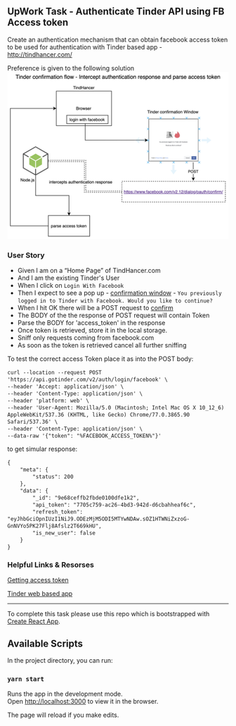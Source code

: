 ## UpWork Task - Authenticate Tinder API using FB Access token

Create an authentication mechanism that can obtain facebook access token to be used for authentication with Tinder based app - http://tindhancer.com/

Preference is given to the following solution
![image](diagram.png)

### User Story

- Given I am on a “Home Page” of TindHancer.com
- And I am the existing Tinder's User
- When I click on `Login With Facebook`
- Then I expect to see a pop up - [confirmation window](https://www.facebook.com/v2.6/dialog/oauth?redirect_uri=fb464891386855067%3A%2F%2Fauthorize%2F&scope=user_birthday%2Cuser_photos%2Cuser_education_history%2Cemail%2Cuser_relationship_details%2Cuser_friends%2Cuser_work_history%2Cuser_likes&response_type=token%2Csigned_request&client_id=464891386855067&ret=login&fallback_redirect_uri=221e1158-f2e9-1452-1a05-8983f99f7d6e&ext=1556057433&hash=Aea6jWwMP_tDMQ9y) - `You previously logged in to Tinder with Facebook. Would you like to continue?`
- When I hit OK there will be a POST request to [confirm](https://www.facebook.com/v2.9/dialog/oauth/confirm/)
- The BODY of the the response of POST request will contain Token 
- Parse the BODY for 'access_token' in the response
- Once token is retrieved, store it in the local storage.
- Sniff only requests coming from facebook.com 
- As soon as the token is retrieved cancel all further sniffing

To test the correct access Token place it as into the POST body:

```
curl --location --request POST 'https://api.gotinder.com/v2/auth/login/facebook' \
--header 'Accept: application/json' \
--header 'Content-Type: application/json' \
--header 'platform: web' \
--header 'User-Agent: Mozilla/5.0 (Macintosh; Intel Mac OS X 10_12_6) AppleWebKit/537.36 (KHTML, like Gecko) Chrome/77.0.3865.90 Safari/537.36' \
--header 'Content-Type: application/json' \
--data-raw '{"token": "%FACEBOOK_ACCESS_TOKEN%"}'
```

to get simular response:

```
{
    "meta": {
        "status": 200
    },
    "data": {
        "_id": "9e68ceffb2fbde0100dfe1k2",
        "api_token": "7705c759-ac26-4bd3-942d-d6cbahheaf6c",
        "refresh_token": "eyJhbGciOpnIUzI1NiJ9.ODEzMjM5ODI5MTYwNDAw.sOZ1HTWNiZxzoG-GnNVYo5PK27Flj8Afslz2T669kHU",
        "is_new_user": false
    }
}
```

### Helpful Links & Resorses

[Getting access token](https://gist.github.com/taseppa/66fc7239c66ef285ecb28b400b556938)

[Tinder web based app](https://tinder.com/)

---

To complete this task please use this repo which is bootstrapped with [Create React App](https://github.com/facebook/create-react-app).

## Available Scripts

In the project directory, you can run:

### `yarn start`

Runs the app in the development mode.<br />
Open [http://localhost:3000](http://localhost:3000) to view it in the browser.

The page will reload if you make edits.
